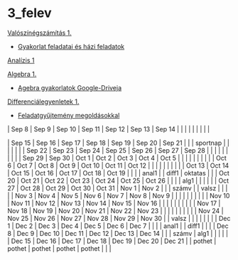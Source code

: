 # 3_felev

[Valószínégszámítás 1.](https://math.bme.hu/~pet/valszam/Vsz2025.html)

* [Gyakorlat feladatai és házi feladatok](https://math.bme.hu/~pet/valszam/utemVsz1_2025f3.pdf)

[Analízis 1](https://math.bme.hu/~pataki/crs/an1/)

[Algebra 1.](https://math.bme.hu/~nagyat/alg1ea.html)

* [Agebra gyakorlatok Google-Driveja](https://drive.google.com/drive/folders/1QC0Hiccs7oOYJz0tfQhJW2KWa3doRv5T?usp=drive_link)

[Differenciálegyenletek 1.](https://math.bme.hu/~mkiss/)

* [Feladatgyűjtemény megoldásokkal](http://tankonyvtar.ttk.bme.hu/pdf/166.pdf)

| Sep 8 | Sep 9 | Sep 10 | Sep 11 | Sep 12 | Sep 13 | Sep 14 |
|     |     |     |     |     |     |     |

| Sep 15 | Sep 16 | Sep 17 | Sep 18 | Sep 19 | Sep 20 | Sep 21 |
|     | sportnap |     |     |     |     |     |
| Sep 22 | Sep 23 | Sep 24 | Sep 25 | Sep 26 | Sep 27 | Sep 28 |
|     |     |     |     |     |     |     |
| Sep 29 | Sep 30 | Oct 1 | Oct 2 | Oct 3 | Oct 4 | Oct 5 |
|     |     |     |     |     |     |     |
| Oct 6 | Oct 7 | Oct 8 | Oct 9 | Oct 10 | Oct 11 | Oct 12 |
|     |     |     |     |     |     |     |
| Oct 13 | Oct 14 | Oct 15 | Oct 16 | Oct 17 | Oct 18 | Oct 19 |
|     |     | anal1 |     | diff1 | oktatas |     |
| Oct 20 | Oct 21 | Oct 22 | Oct 23 | Oct 24 | Oct 25 | Oct 26 |
|     |     | alg1 |     |     |     |     |
| Oct 27 | Oct 28 | Oct 29 | Oct 30 | Oct 31 | Nov 1 | Nov 2 |
|     | számv |     | valsz |     |     |     |
| Nov 3 | Nov 4 | Nov 5 | Nov 6 | Nov 7 | Nov 8 | Nov 9 |
|     |     |     |     |     |     |     |
| Nov 10 | Nov 11 | Nov 12 | Nov 13 | Nov 14 | Nov 15 | Nov 16 |
|     |     |     |     |     |     |     |
| Nov 17 | Nov 18 | Nov 19 | Nov 20 | Nov 21 | Nov 22 | Nov 23 |
|     |     |     |     |     |     |     |
| Nov 24 | Nov 25 | Nov 26 | Nov 27 | Nov 28 | Nov 29 | Nov 30 |
| valsz |     |     |     |     |     |     |
| Dec 1 | Dec 2 | Dec 3 | Dec 4 | Dec 5 | Dec 6 | Dec 7 |
|     |     | anal1 |     | diff1 |     |     |
| Dec 8 | Dec 9 | Dec 10 | Dec 11 | Dec 12 | Dec 13 | Dec 14 |
|     | számv | alg1 |     |     |     |     |
| Dec 15 | Dec 16 | Dec 17 | Dec 18 | Dec 19 | Dec 20 | Dec 21 |
| pothet |  pothet   |   pothet  |  pothet   |  pothet   |    |     |
